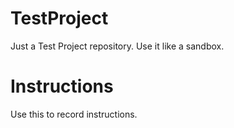 # TestProject
Just a Test Project repository.  Use it like a sandbox.
# Instructions
Use this to record instructions.
